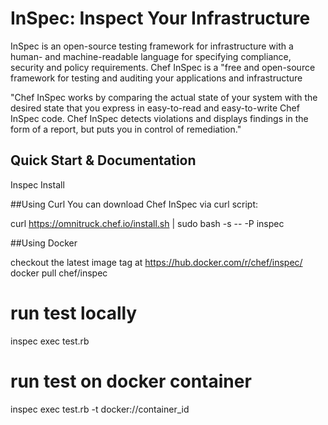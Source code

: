# InSpec: Inspect Your Infrastructure

InSpec is an open-source testing framework for infrastructure with a human- and machine-readable language for specifying compliance, security and policy requirements.
Chef InSpec is a "free and open-source framework for testing and auditing your applications and infrastructure

"Chef InSpec works by comparing the actual state of your system with the desired state that you express in easy-to-read and easy-to-write Chef InSpec code. Chef InSpec detects violations and displays findings in the form of a report, but puts you in control of remediation."

## Quick Start & Documentation

Inspec Install

##Using Curl
You can download Chef InSpec via curl script:

curl https://omnitruck.chef.io/install.sh | sudo bash -s -- -P inspec


##Using Docker

checkout the latest image tag at https://hub.docker.com/r/chef/inspec/
docker pull chef/inspec


# run test locally
inspec exec test.rb

# run test on docker container
inspec exec test.rb -t docker://container_id

